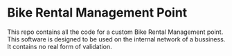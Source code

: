 # Bike Rental Management Point
This repo contains all the code for a custom Bike Rental Management point. This software is designed to be used on the internal network 
of a bussiness. It contains no real form of validation. 
